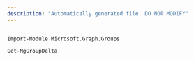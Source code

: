 ```yaml
---
description: "Automatically generated file. DO NOT MODIFY"
---
```


```powershellv1

Import-Module Microsoft.Graph.Groups

Get-MgGroupDelta

```